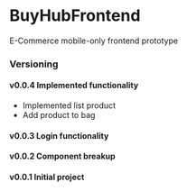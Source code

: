 # BuyHubFrontend

E-Commerce mobile-only frontend prototype


### Versioning

#### v0.0.4 Implemented functionality
- Implemented list product
- Add product to bag

#### v0.0.3 Login functionality

#### v0.0.2 Component breakup

#### v0.0.1 Initial project
